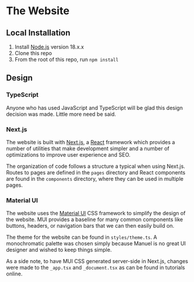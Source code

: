 # The Website

## Local Installation

1. Install [Node.js](https://nodejs.org/en/blog/release/v18.12.0) version 18.x.x
2. Clone this repo
3. From the root of this repo, run `npm install`

## Design

### TypeScript

Anyone who has used JavaScript and TypeScript will be glad this design decision was made. Little more need be said.

### Next.js

The website is built with [Next.js](https://nextjs.org/), a [React](https://react.dev/) framework which provides a number of utilities that make development simpler and a number of optimizations to improve user experience and SEO.

The organization of code follows a structure a typical when using Next.js. Routes to pages are defined in the `pages` directory and React components are found in the `components` directory, where they can be used in multiple pages.

### Material UI

The website uses the [Material UI](https://mui.com/) CSS framework to simplify the design of the website. MUI provides a baseline for many common components like buttons, headers, or navigation bars that we can then easily build on.

The theme for the website can be found in `styles/theme.ts`. A monochromatic palette was chosen simply because Manuel is no great UI designer and wished to keep things simple. 

As a side note, to have MUI CSS generated server-side in Next.js, changes were made to the `_app.tsx` and `_document.tsx` as can be found in tutorials online.